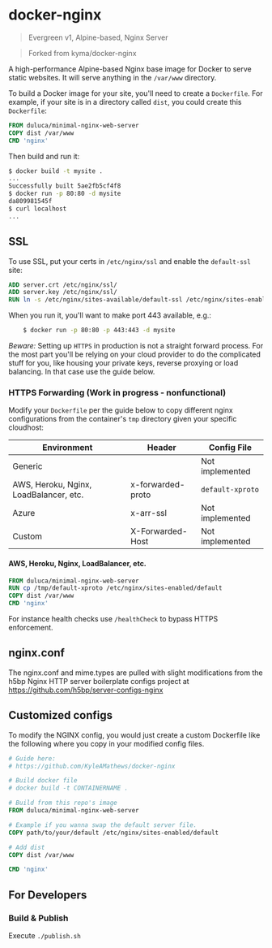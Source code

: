 # docker-nginx

> Evergreen v1, Alpine-based, Nginx Server

> Forked from kyma/docker-nginx

A high-performance Alpine-based Nginx base image for Docker to serve static websites. It will serve anything in the `/var/www` directory.

To build a Docker image for your site, you'll need to create a `Dockerfile`. For example, if your site is in a directory called `dist`, you could create this `Dockerfile`:

```Dockerfile
FROM duluca/minimal-nginx-web-server
COPY dist /var/www
CMD 'nginx'
```

Then build and run it:

```Bash
$ docker build -t mysite .
...
Successfully built 5ae2fb5cf4f8
$ docker run -p 80:80 -d mysite
da809981545f
$ curl localhost
...
```

## SSL

To use SSL, put your certs in `/etc/nginx/ssl` and enable the `default-ssl` site:

```Dockerfile
ADD server.crt /etc/nginx/ssl/
ADD server.key /etc/nginx/ssl/
RUN ln -s /etc/nginx/sites-available/default-ssl /etc/nginx/sites-enabled/default-ssl
```

When you run it, you'll want to make port 443 available, e.g.:

```Bash
    $ docker run -p 80:80 -p 443:443 -d mysite
```

_Beware:_ Setting up `HTTPS` in production is not a straight forward process. For the most part you'll be relying on your cloud provider to do the complicated stuff for you, like housing your private keys, reverse proxying or load balancing. In that case use the guide below.

### HTTPS Forwarding (Work in progress - nonfunctional)

Modify your `Dockerfile` per the guide below to copy different nginx configurations from the container's `tmp` directory given your specific cloudhost:

| Environment                            | Header            | Config File      |
| -------------------------------------- | ----------------- | ---------------- |
| Generic                                |                   | Not implemented  |
| AWS, Heroku, Nginx, LoadBalancer, etc. | x-forwarded-proto | `default-xproto` |
| Azure                                  | x-arr-ssl         | Not implemented  |
| Custom                                 | X-Forwarded-Host  | Not implemented  |

#### AWS, Heroku, Nginx, LoadBalancer, etc.

```Dockerfile
FROM duluca/minimal-nginx-web-server
RUN cp /tmp/default-xproto /etc/nginx/sites-enabled/default
COPY dist /var/www
CMD 'nginx'
```

For instance health checks use `/healthCheck` to bypass HTTPS enforcement.

## nginx.conf

The nginx.conf and mime.types are pulled with slight modifications from
the h5bp Nginx HTTP server boilerplate configs project at
https://github.com/h5bp/server-configs-nginx

## Customized configs

To modify the NGINX config, you would just create a custom Dockerfile like the following
where you copy in your modified config files.

```dockerfile
# Guide here:
# https://github.com/KyleAMathews/docker-nginx

# Build docker file
# docker build -t CONTAINERNAME .

# Build from this repo's image
FROM duluca/minimal-nginx-web-server

# Example if you wanna swap the default server file.
COPY path/to/your/default /etc/nginx/sites-enabled/default

# Add dist
COPY dist /var/www

CMD 'nginx'
```

## For Developers

### Build & Publish

Execute `./publish.sh`
